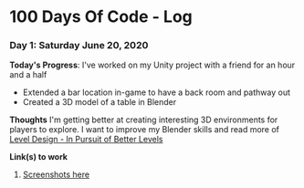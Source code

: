 # 100 Days Of Code - Log

### Day 1: Saturday June 20, 2020

**Today's Progress**: I've worked on my Unity project with a friend for an hour and a half
  - Extended a bar location in-game to have a back room and pathway out
  - Created a 3D model of a table in Blender

**Thoughts** I'm getting better at creating interesting 3D environments for players to explore. I want to improve my Blender skills and read more of [Level Design - In Pursuit of Better Levels](https://docs.google.com/document/d/1fAlf2MwEFTwePwzbP3try1H0aYa9kpVBHPBkyIq-caY/)

**Link(s) to work**
1. [Screenshots here](https://twitter.com/MikeCDev1/status/1274300701460447232)
